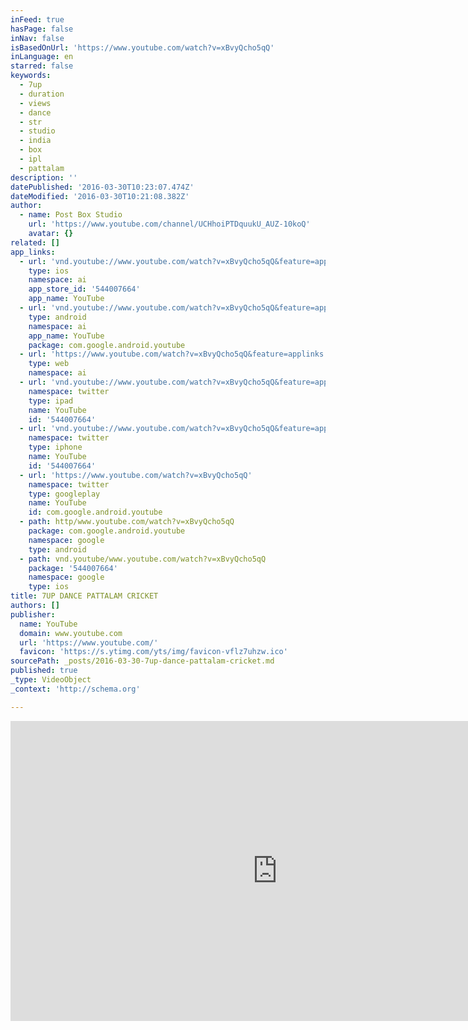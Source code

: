 ```yaml
---
inFeed: true
hasPage: false
inNav: false
isBasedOnUrl: 'https://www.youtube.com/watch?v=xBvyQcho5qQ'
inLanguage: en
starred: false
keywords:
  - 7up
  - duration
  - views
  - dance
  - str
  - studio
  - india
  - box
  - ipl
  - pattalam
description: ''
datePublished: '2016-03-30T10:23:07.474Z'
dateModified: '2016-03-30T10:21:08.382Z'
author:
  - name: Post Box Studio
    url: 'https://www.youtube.com/channel/UCHhoiPTDquukU_AUZ-10koQ'
    avatar: {}
related: []
app_links:
  - url: 'vnd.youtube://www.youtube.com/watch?v=xBvyQcho5qQ&feature=applinks'
    type: ios
    namespace: ai
    app_store_id: '544007664'
    app_name: YouTube
  - url: 'vnd.youtube://www.youtube.com/watch?v=xBvyQcho5qQ&feature=applinks'
    type: android
    namespace: ai
    app_name: YouTube
    package: com.google.android.youtube
  - url: 'https://www.youtube.com/watch?v=xBvyQcho5qQ&feature=applinks'
    type: web
    namespace: ai
  - url: 'vnd.youtube://www.youtube.com/watch?v=xBvyQcho5qQ&feature=applinks'
    namespace: twitter
    type: ipad
    name: YouTube
    id: '544007664'
  - url: 'vnd.youtube://www.youtube.com/watch?v=xBvyQcho5qQ&feature=applinks'
    namespace: twitter
    type: iphone
    name: YouTube
    id: '544007664'
  - url: 'https://www.youtube.com/watch?v=xBvyQcho5qQ'
    namespace: twitter
    type: googleplay
    name: YouTube
    id: com.google.android.youtube
  - path: http/www.youtube.com/watch?v=xBvyQcho5qQ
    package: com.google.android.youtube
    namespace: google
    type: android
  - path: vnd.youtube/www.youtube.com/watch?v=xBvyQcho5qQ
    package: '544007664'
    namespace: google
    type: ios
title: 7UP DANCE PATTALAM CRICKET
authors: []
publisher:
  name: YouTube
  domain: www.youtube.com
  url: 'https://www.youtube.com/'
  favicon: 'https://s.ytimg.com/yts/img/favicon-vflz7uhzw.ico'
sourcePath: _posts/2016-03-30-7up-dance-pattalam-cricket.md
published: true
_type: VideoObject
_context: 'http://schema.org'

---
```

<iframe src="https://cdn.embedly.com/widgets/media.html?src=https%3A%2F%2Fwww.youtube.com%2Fembed%2FxBvyQcho5qQ%3Ffeature%3Doembed&amp;url=https%3A%2F%2Fwww.youtube.com%2Fwatch%3Fv%3DxBvyQcho5qQ&amp;image=https%3A%2F%2Fi.ytimg.com%2Fvi%2FxBvyQcho5qQ%2Fhqdefault.jpg&amp;key=b7d04c9b404c499eba89ee7072e1c4f7&amp;type=text%2Fhtml&amp;schema=youtube" width="854" height="480" scrolling="no" frameborder="0" allowfullscreen="allowfullscreen" style=""></iframe>